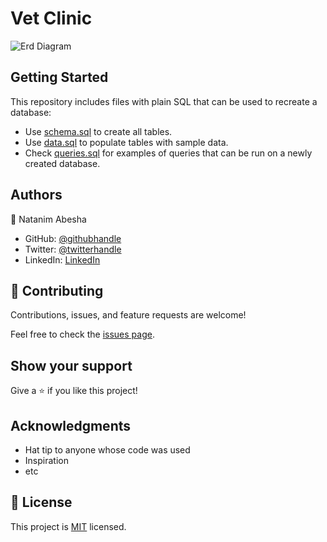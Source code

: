 # Vet Clinic

![Erd Diagram](https://user-images.githubusercontent.com/66979348/207295279-2eb8806b-09f8-4e9d-89d6-4ea2110f8cc2.png)


## Getting Started

This repository includes files with plain SQL that can be used to recreate a database:

- Use [schema.sql](./schema.sql) to create all tables.
- Use [data.sql](./data.sql) to populate tables with sample data.
- Check [queries.sql](./queries.sql) for examples of queries that can be run on a newly created database. 


## Authors

👤 Natanim Abesha

- GitHub: [@githubhandle](https://github.com/NatanimA)
- Twitter: [@twitterhandle](https://twitter.com/Natanim_)
- LinkedIn: [LinkedIn](https://www.linkedin.com/in/natanim-abesha-04a39823a/)


## 🤝 Contributing

Contributions, issues, and feature requests are welcome!

Feel free to check the [issues page](../../issues/).

## Show your support

Give a ⭐️ if you like this project!

## Acknowledgments

- Hat tip to anyone whose code was used
- Inspiration
- etc

## 📝 License

This project is [MIT](./MIT.md) licensed.
